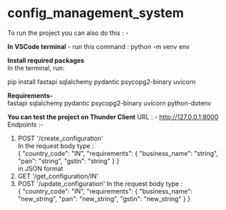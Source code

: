 # config_management_system

To run the project you can also do this : - 

**In VSCode terminal** - 
run this command : python -m venv env

**Install required packages**<br>
In the terminal, run:<br>

pip install fastapi sqlalchemy pydantic psycopg2-binary uvicorn

**Requirements-**<br>
fastapi
sqlalchemy
pydantic
psycopg2-binary
uvicorn
python-dotenv


**You can test the project on Thunder Client** 
URL : - http://127.0.0.1:8000<br>
Endpoints :- 
1) POST '/create_configuration'<br>
In the request body type :<br> {
  "country_code": "IN",
  "requirements": {
    "business_name": "string",
    "pan": "string",
    "gstin": "string"
  }
}<br>
in JSON format<br>
2) GET '/get_configuration/IN'<br>
3) POST '/update_configuration'
In the request body type : <br>
{
  "country_code": "IN",
  "requirements": {
    "business_name": "new_string",
    "pan": "new_string",
    "gstin": "new_string"
  }
}<br>
